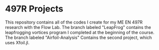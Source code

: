 # 497R Projects

This repository contains all of the codes I create for my ME EN 497R research with the Flow Lab. The branch labeled "LeapFrog" contains the leapfrogging vortices program I completed at the beginning of the course. The branch labeled "Airfoil-Analysis" Contains the second project, which uses Xfoil.jl.
